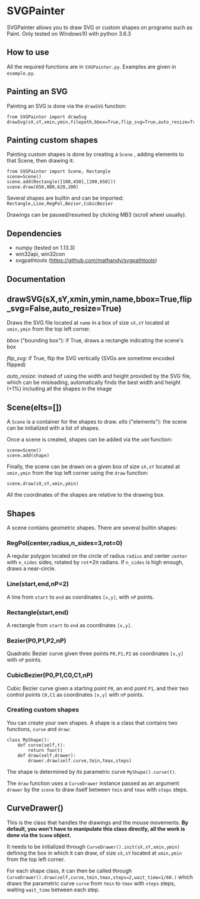 SVGPainter
===================
SVGPainter allows you to draw SVG or custom shapes on programs such as Paint.
Only tested on Windows10 with python 3.6.3

How to use
-------------
All the required functions are in `SVGPainter.py`. Examples are given in `example.py`.
## Painting an SVG
Painting an SVG is done via the `drawSVG` function:

    from SVGPainter import drawSvg
    drawSvg(sX,sY,xmin,ymin,filepath,bbox=True,flip_svg=True,auto_resize=True)
## Painting custom shapes
Painting custom shapes is done by creating a `Scene` , adding elements to that Scene, then drawing it:

    from SVGPainter import Scene, Rectangle
    scene=Scene()
    scene.add(Rectangle([100,450],[200,650]))
    scene.draw(650,800,620,200)

Several shapes are builtin and can be imported: `Rectangle,Line,RegPol,Bezier,CubicBezier`

Drawings can be paused/resumed by clicking MB3 (scroll wheel usually).

Dependencies
-------------
* numpy (tested on 1.13.3)
* win32api, win32con
* svgpathtools (https://github.com/mathandy/svgpathtools)

Documentation
-------------
## drawSVG(sX,sY,xmin,ymin,name,bbox=True,flip_svg=False,auto_resize=True)
Draws the SVG file located at `name` in a box of size `sX,sY` located at `xmin,ymin` from the top left corner.

*bbox* ("bounding box"): if True, draws a rectangle indicating the scene's box

*flip_svg*: if True, flip the SVG vertically (SVGs are sometime encoded flipped)

*auto_resize*: instead of using the width and height provided by the SVG file, which can be misleading, automatically finds the best width and height (+1%) including all the shapes in the image

## Scene(elts=[])
A `Scene` is a container for the shapes to draw.
*elts* ("elements"): the scene can be initialized with a list of shapes.

Once a scene is created, shapes can be added via the `add` function:

    scene=Scene()
    scene.add(shape)
  
Finally, the scene can be drawn on a given box of size `sX,sY` located at `xmin,ymin` from the top left corner using the `draw` function:

 `scene.draw(sX,sY,xmin,ymin)`
 
 All the coordinates of the shapes are relative to the drawing box.

## Shapes
A scene contains geometric shapes. There are several builtin shapes:
### RegPol(center,radius,n_sides=3,rot=0)
A regular polygon located on the circle of radius `radius` and center `center` with `n_sides` sides, rotated by `rot`*2π radians. If `n_sides` is high enough, draws a near-circle.
### Line(start,end,nP=2)
A line from `start` to `end` as coordinates `[x,y]`, with `nP` points.
### Rectangle(start,end)
A rectangle from `start` to `end` as coordinates `[x,y]`.
### Bezier(P0,P1,P2,nP)
Quadratic Bezier curve given three points `P0,P1,P2` as coordinates `[x,y]` with `nP` points.
### CubicBezier(P0,P1,C0,C1,nP)
Cubic Bezier curve given a starting point `P0`, an end point `P1`, and their two control points `C0,C1` as coordinates `[x,y]` with `nP` points.

### Creating custom shapes
You can create your own shapes. A shape is a class that contains two functions, `curve` and `draw`:

    class MyShape():
    	def curve(self,t):
    		return foo(t)
    	def draw(self,drawer):
    		drawer.draw(self.curve,tmin,tmax,steps)

The shape is determined by its parametric curve `MyShape().curve(t)`. 
 
The `draw` function uses a `CurveDrawer` instance passed as an argument `drawer` by the `scene` to draw itself between `tmin` and `tmax` with `steps` steps.

## CurveDrawer()
This is the class that handles the drawings and the mouse movements. **By default, you won't have to manipulate this class directly, all the work is done via the `Scene` object.**

It needs to be initialized through `CurveDrawer().init(sX,sY,xmin,ymin)` defining the box in which it can draw, of size `sX,sY` located at `xmin,ymin` from the top left corner.

For each shape class, it can then be called through `CurveDrawer().draw(self,curve,tmin,tmax,steps=2,wait_time=1/60.)` which draws the parametric curve `curve` from `tmin` to `tmax` with `steps` steps, waiting `wait_time` between each step.